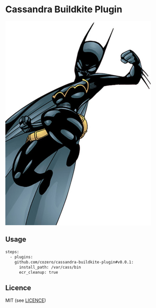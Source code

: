 # Cassandra Buildkite Plugin

![Cassandra](cassandra.jpg)

## Usage
```
steps:
  - plugins:
    github.com/cozero/cassandra-buildkite-plugin#v0.0.1:
      install_path: /var/cass/bin
      ecr_cleanup: true
```

## Licence

MIT (see [LICENCE](LICENCE))
